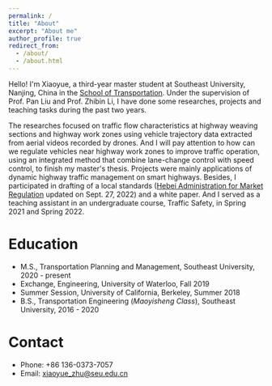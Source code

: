 ```yaml
---
permalink: /
title: "About"
excerpt: "About me"
author_profile: true
redirect_from: 
  - /about/
  - /about.html
---
```


Hello! I'm Xiaoyue, a third-year master student at Southeast University, Nanjing, China in the [School of Transportation](https://tc.seu.edu.cn/jt_en/). Under the supervision of Prof. Pan Liu and Prof. Zhibin Li, I have done some researches, projects and teaching tasks during the past two years. 

The researches focused on traffic flow characteristics at highway weaving sections and highway work zones using vehicle trajectory data extracted from aerial videos recorded by drones. And I will pay attention to how can we regulate vehicles near highway work zones to improve traffic operation, using an integrated method that combine lane-change control with speed control, to finish my master's thesis. Projects were mainly applications of dynamic highway traffic management on smart highways. Besides, I participated in drafting of a local standards ([Hebei Administration for Market Regulation](http://scjg.hebei.gov.cn/info/88345) updated on Sept. 27, 2022) and a white paper. And I served as a teaching assistant in an undergraduate course, Traffic Safety, in Spring 2021 and Spring 2022.  

Education
======

* M.S., Transportation Planning and Management, Southeast University, 2020 - present
* Exchange, Engineering, University of Waterloo, Fall 2019
* Summer Session, University of California, Berkeley, Summer 2018
* B.S., Transportation Engineering (*Maoyisheng Class*), Southeast University, 2016 - 2020

Contact
======
* Phone: +86 136-0373-7057
* Email: xiaoyue_zhu@seu.edu.cn
